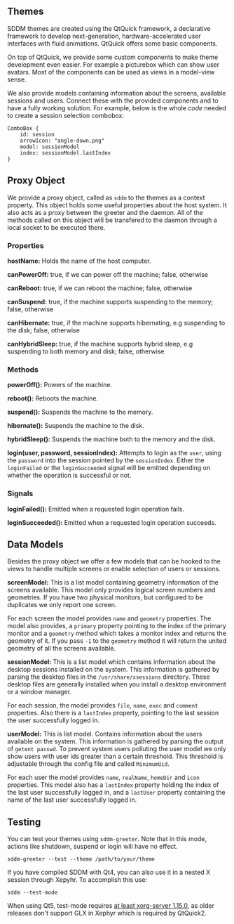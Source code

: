 ## Themes

SDDM themes are created using the QtQuick framework, a declarative framework to develop next-generation, hardware-accelerated user interfaces with fluid animations. QtQuick offers some basic components.

On top of QtQuick, we provide some custom components to make theme development even easier. For example a picturebox which can show user avatars. Most of the components can be used as views in a model-view sense.

We also provide models containing information about the screens, available sessions and users. Connect these with the provided components and to have a fully working solution. For example, below is the whole _code_ needed to create a session selection combobox:

    ComboBox {
    	id: session
    	arrowIcon: "angle-down.png"
    	model: sessionModel
    	index: sessionModel.lastIndex
    }

## Proxy Object

We provide a proxy object, called as `sddm` to the themes as a context property. This object holds some useful properties about the host system. It also acts as a proxy between the greeter and the daemon. All of the methods called on this object will be transfered to the daemon through a local socket to be executed there.

### Properties

**hostName:** Holds the name of the host computer.

**canPowerOff:** true, if we can power off the machine; false, otherwise

**canReboot:** true, if we can reboot the machine; false, otherwise

**canSuspend:** true, if the machine supports suspending to the memory; false, otherwise

**canHibernate:** true, if the machine supports hibernating, e.g suspending to the disk; false, otherwise

**canHybridSleep:** true, if the machine supports hybrid sleep, e.g suspending to both memory and disk; false, otherwise

### Methods

**powerOff():** Powers of the machine.

**reboot():** Reboots the machine.

**suspend():** Suspends the machine to the memory.

**hibernate():** Suspends the machine to the disk.

**hybridSleep():** Suspends the machine both to the memory and the disk.

**login(user, password, sessionIndex):** Attempts to login as the `user`, using the `password` into the session pointed by the `sessionIndex`. Either the `loginFailed` or the `loginSucceeded` signal will be emitted depending on whether the operation is successful or not.

### Signals

**loginFailed():** Emitted when a requested login operation fails.

**loginSucceeded():** Emitted when a requested login operation succeeds.

## Data Models
Besides the proxy object we offer a few models that can be hooked to the views to handle multiple screens or enable selection of users or sessions.

**screenModel:** This is a list model containing geometry information of the screens available. This model only provides logical screen numbers and geometries. If you have two physical monitors, but configured to be duplicates we only report one screen.

For each screen the model provides `name` and `geometry` properties.
The model also provides, a `primary` property pointing to the index of the primary monitor and a `geometry` method which takes a monitor index and returns the geometry of it. If you pass `-1` to the `geometry` method it will return the united geometry of all the screens available.

**sessionModel:** This is a list model which contains information about the desktop sessions installed on the system. This information is gathered by parsing the desktop files in the `/usr/share/xsessions` directory. These desktop files are generally installed when you install a desktop environment or a window manager.

For each session, the model provides `file`, `name`, `exec` and `comment` properties.
Also there is a `lastIndex` property, pointing to the last session the user successfully logged in.

**userModel:** This is list model. Contains information about the users available on the system. This information is gathered by parsing the output of `getent passwd`. To prevent system users polluting the user model we only show users with user ids greater than a certain threshold. This threshold is adjustable through the config file and called `MinimumUid`.

For each user the model provides `name`, `realName`, `homeDir` and `icon` properties.
This model also has a `lastIndex` property holding the index of the last user successfully logged in, and a `lastUser` property containing the name of the last user successfully logged in.

## Testing

You can test your themes using `sddm-greeter`. Note that in this mode, actions like shutdown, suspend or login will have no effect.

    sddm-greeter --test --theme /path/to/your/theme

If you have compiled SDDM with Qt4, you can also use it in a nested X session through Xepyhr. To accomplish this use:

    sddm --test-mode

When using Qt5, test-mode requires [at least xorg-server 1.15.0](https://bugs.freedesktop.org/show_bug.cgi?id=62346#c8), as older releases don't support GLX in Xephyr which is required by QtQuick2.
